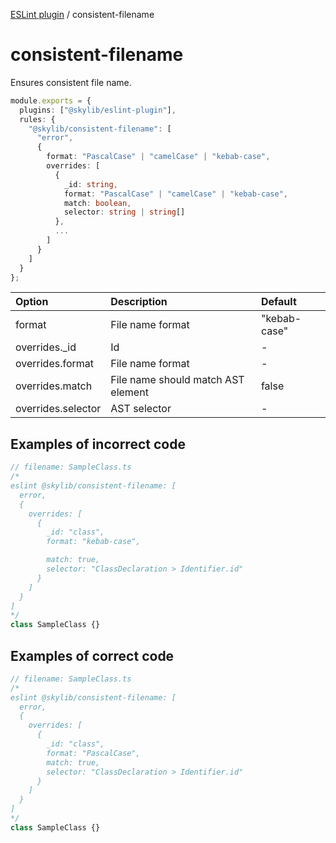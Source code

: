 [ESLint plugin](https://ilyub.github.io/eslint-plugin/) / consistent-filename

# consistent-filename

Ensures consistent file name.

```ts
module.exports = {
  plugins: ["@skylib/eslint-plugin"],
  rules: {
    "@skylib/consistent-filename": [
      "error",
      {
        format: "PascalCase" | "camelCase" | "kebab-case",
        overrides: [
          {
            _id: string,
            format: "PascalCase" | "camelCase" | "kebab-case",
            match: boolean,
            selector: string | string[]
          },
          ...
        ]
      }
    ]
  }
};
```

| Option | Description | Default |
| :----- | :----- | :----- |
| format | File name format | "kebab-case"|
| overrides._id | Id | - |
| overrides.format | File name format | - |
| overrides.match | File name should match AST element | false |
| overrides.selector | AST selector | - |

## Examples of incorrect code

```ts
// filename: SampleClass.ts
/*
eslint @skylib/consistent-filename: [
  error,
  {
    overrides: [
      {
        _id: "class",
        format: "kebab-case",

        match: true,
        selector: "ClassDeclaration > Identifier.id"
      }
    ]
  }
]
*/
class SampleClass {}
```

## Examples of correct code

```ts
// filename: SampleClass.ts
/*
eslint @skylib/consistent-filename: [
  error,
  {
    overrides: [
      {
        _id: "class",
        format: "PascalCase",
        match: true,
        selector: "ClassDeclaration > Identifier.id"
      }
    ]
  }
]
*/
class SampleClass {}
```